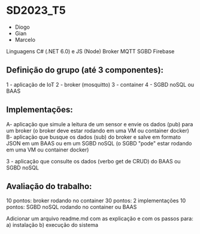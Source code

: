 # SD2023_T5

- Diogo
- Gian
- Marcelo

Linguagens C# (.NET 6.0) e JS (Node)
Broker MQTT
SGBD Firebase

Definição do grupo (até 3 componentes):
-------------------------------------
1 - aplicação de IoT 
2 - broker (mosquitto)
3 - container
4 - SGBD noSQL ou BAAS

Implementações:
-------------------------------------
A- aplicação que simule a leitura de um sensor e envie os dados (pub) para um broker (o broker deve estar rodando em uma VM ou container docker)
B- aplicação que busque os dados (sub) do broker e salve em formato JSON em um BAAS ou em um SGBD noSQL
(o SGBD "pode" estar rodando em uma VM ou container docker)

3 - aplicação que consulte os dados (verbo get de CRUD) do BAAS ou SGBD noSQL

Avaliação do trabalho:
-------------------------------------
10 pontos: broker rodando no container
30 pontos: 2 implementações 
10 pontos: SGBD noSQL rodando no container ou BAAS


Adicionar um arquivo readme.md com as explicação e com os passos para:
     a) instalação 
     b) execução do sistema
